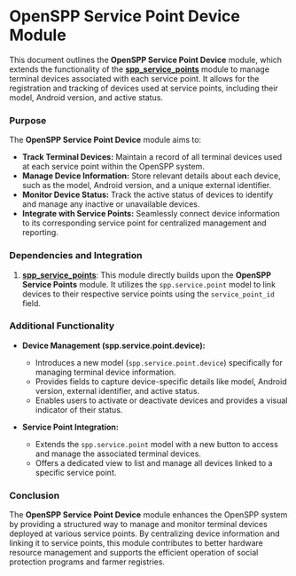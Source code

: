 # OpenSPP Service Point Device Module

This document outlines the **OpenSPP Service Point Device** module, which extends the functionality of the **[spp_service_points](spp_service_points)** module to manage terminal devices associated with each service point. It allows for the registration and tracking of devices used at service points, including their model, Android version, and active status.

### Purpose

The **OpenSPP Service Point Device** module aims to:

* **Track Terminal Devices:**  Maintain a record of all terminal devices used at each service point within the OpenSPP system.
* **Manage Device Information:** Store relevant details about each device, such as the model, Android version, and a unique external identifier.
* **Monitor Device Status:** Track the active status of devices to identify and manage any inactive or unavailable devices.
* **Integrate with Service Points:** Seamlessly connect device information to its corresponding service point for centralized management and reporting.

### Dependencies and Integration

1. **[spp_service_points](spp_service_points)**: This module directly builds upon the **OpenSPP Service Points** module. It utilizes the `spp.service.point` model to link devices to their respective service points using the `service_point_id` field.

### Additional Functionality

* **Device Management (spp.service.point.device):**
    * Introduces a new model (`spp.service.point.device`) specifically for managing terminal device information.
    * Provides fields to capture device-specific details like model, Android version, external identifier, and active status.
    * Enables users to activate or deactivate devices and provides a visual indicator of their status.

* **Service Point Integration:**
    * Extends the `spp.service.point` model with a new button to access and manage the associated terminal devices.
    * Offers a dedicated view to list and manage all devices linked to a specific service point.

### Conclusion

The **OpenSPP Service Point Device** module enhances the OpenSPP system by providing a structured way to manage and monitor terminal devices deployed at various service points. By centralizing device information and linking it to service points, this module contributes to better hardware resource management and supports the efficient operation of social protection programs and farmer registries. 
